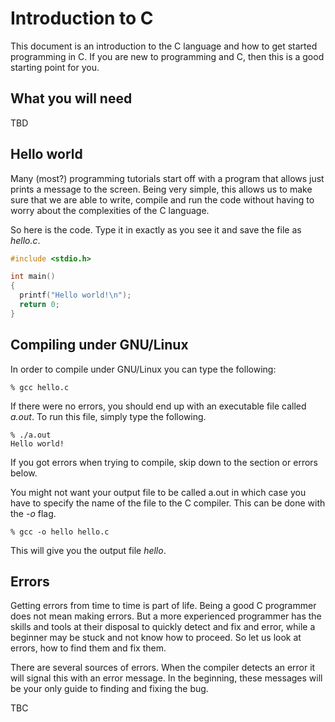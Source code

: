 # Introduction to C

This document is an introduction to the C language and how to get started
programming in C. If you are new to programming and C, then this is a good
starting point for you.

## What you will need

TBD

## Hello world

Many (most?) programming tutorials start off with a program that allows just
prints a message to the screen. Being very simple, this allows us to make sure
that we are able to write, compile and run the code without having to worry
about the complexities of the C language.

So here is the code. Type it in exactly as you see it and save the file as
*hello.c*.

```C
#include <stdio.h>

int main()
{
  printf("Hello world!\n");
  return 0;
}
```

## Compiling under GNU/Linux

In order to compile under GNU/Linux you can type the following:

    % gcc hello.c

If there were no errors, you should end up with an executable file called 
*a.out*. To run this file, simply type the following.

    % ./a.out
    Hello world!

If you got errors when trying to compile, skip down to the section or errors
below.

You might not want your output file to be called a.out in which case you
have to specify the name of the file to the C compiler. This can be done
with the *-o* flag.

    % gcc -o hello hello.c
    
This will give you the output file *hello*.

## Errors 

Getting errors from time to time is part of life. Being a good C programmer
does not mean making errors. But a more experienced programmer has the skills
and tools at their disposal to quickly detect and fix and error, while a
beginner may be stuck and not know how to proceed. So let us look at errors,
how to find them and fix them.

There are several sources of errors. When the compiler detects an error it
will signal this with an error message. In the beginning, these messages
will be your only guide to finding and fixing the bug.

TBC
